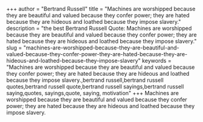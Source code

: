 +++
author = "Bertrand Russell"
title = "Machines are worshipped because they are beautiful and valued because they confer power; they are hated because they are hideous and loathed because they impose slavery."
description = "the best Bertrand Russell Quote: Machines are worshipped because they are beautiful and valued because they confer power; they are hated because they are hideous and loathed because they impose slavery."
slug = "machines-are-worshipped-because-they-are-beautiful-and-valued-because-they-confer-power-they-are-hated-because-they-are-hideous-and-loathed-because-they-impose-slavery"
keywords = "Machines are worshipped because they are beautiful and valued because they confer power; they are hated because they are hideous and loathed because they impose slavery.,bertrand russell,bertrand russell quotes,bertrand russell quote,bertrand russell sayings,bertrand russell saying,quotes, sayings,quote, saying, motivation"
+++
Machines are worshipped because they are beautiful and valued because they confer power; they are hated because they are hideous and loathed because they impose slavery.
